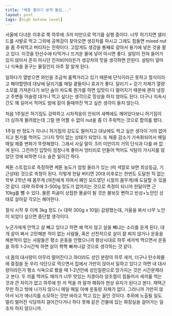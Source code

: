 ```yaml
---
title: "체중 줄이기 본격 돌입..."
layout: post
tags: [high ketone level]
---
```


서울에 다녀온 이후로 쭉 하루에 .5끼 미만으로 먹기를 실행 중이다. 너무 허기지면 샐러드를 사발로 먹고 그외에 공복감이 찾아오면 생강차를 마시고 그래도 힘들면 mixed nut을 좀 주워먹고 버티자는 전략이다. 고맙게도 생강을 통째로 갈아서 용기에 넣은 것을 팔고 있다. 이것을 탄산수에 타먹거나 뜨거운 물에 넣어 마시면 좋다. 설탕이 전혀 들어가있지 않아서 흔히 마시던 진저비어라든가 생강차의 맛을 생각하면 안된다. 설탕이 얼마나 식욕을 돋구는 물질인지 아주 잘 알게 된다.

일하다가 열받으면 와인을 조금씩 홀짝거리고 있기 때문에 단식이라곤 못하고 절식이라고 해야할텐데 대낮에 달리기를 매일 곁들이니 효과가 좋다. 달리기 + 걷기 자체가 열량 소모를 가져온다기 보단 숨이 차도록 뭔가를 하면 입맛이 다 떨어지기 때문에 괜히 냉장고 주변을 어슬렁 대거나 먹고 싶다는 생각으로 망상을 하지 않아도 된다. 더구나 지속시간도 꽤 길어서 적어도 밤에 잠이 들때까진 먹고 싶은 생각이 들지 않는다. 

처음 1주일은 허기짐도 강력하고 시차적응이 안되어 새벽에도 깨어있다보니 허기짐이 더 심하게 몰려왔는데 그럴 땐 어쩔 수 없이 nut을 좀 더 주워먹는 것으로 합의를 봤다.

1주일 반 정도가 지나니 허기짐의 강도도 떨어지고 대낮에도 먹고 싶은 생각이 거의 없어지고 뭔가를 먹어도 그다지 맛이 없는 상태가 되었다. 또 체중 감소가 가속화되어서 매일 매일 체중 변화가 뚜렷해졌다. 그래서 사실 말이 .5끼 미만이지 거의 단식과 다를 바 없게 된다. 그전까진 입맛이 엄청나게 좋아서 엉터리로 만들어 먹어도 식탐이 가시지를 않았던 것에 비하면 다소 슬픈 일이긴 하다. 

케톤 스트립으로 측정하면 케톤 농도가 엄청 올라가 있는 (띠 색깔로 보면 최상등급, 기근상태) 것으로 측정이 된다. 이렇게 한달 버티면 20대 이후로는 한번도 도달한 적 없는 학부 2학년 때 몸무게 (여친에게 차여서 폐인 모드였던 시절의 몸무게)에 도달할 수 있을 것 같다. 대략 하루에 3-500g 정도가 없어지는 것으로 측정이 되니까 한달이면 근 10kg를 뺄 수 있다. 물론 피골이 상접한 몰골이 될 것은 불보듯 뻔하고 빈상+노안인 상태로 살아갈 각오는 해야한다.

절식 시작 후 이제 3kg 정도 (= 대략 300g x 10일) 감량했는데, 거울을 봐서 너무 노안이 되었다 싶으면 중단할 생각이다. 

누군가에게 안먹고 살 빼고 있다고 하면 왜 먹지 않고 살을 빼냐는 소리를 듣게 된다. 대개 살이 쪄서 고민해본 적이 없는 사람들, 혹은 선천적으로 살이 잘 찌지 않거나 운동을 해본적이 없는 사람들은 평소 운동을 안했으니까 평상시대로 하루 세끼씩 먹으면서 운동을 하루 1-2시간씩 하면 살이 쫙쫙 빠져나갈 것으로 생각하는 것 같다. 

내 몸의 대사량이 아무리 떨어진다고 하더라도 성인 분량의 하루 세끼, 더구나 탄수화물에 중점을 둔 우리 식단으로 먹으면서 집에서 가만히 앉아서 일하고 있다고 하면 내 대사량이라든가 평소 식욕으로 봤을 때 1-2년안에 성인질환으로 망가지는 것은 시간문제라고 본다. 두 끼를 먹어도 매끼가 너무 맛있는 지경이라 양조절이 힘들어서 세끼를 먹는 것과 큰 차이가 없고 하루에 한 끼 먹을 까 말까 해줘야 현상 유지가 된다고 본다. 재택근무만 하고 밖에 나가지 않으니 매일 매일 아예 운동량 자체가 없다. 그러니까 가만히 앉아서 뇌가 에너지를 소모하는 것만 바라고 먹고 있는 꼴인 것이다. 추위에 노출될 일도 멀리 떨어진 식당까지 걸어간다거나 하다 못해 같은 건물에 있는 화장실을 걸어가는 일 조차 하지 않으니까.

